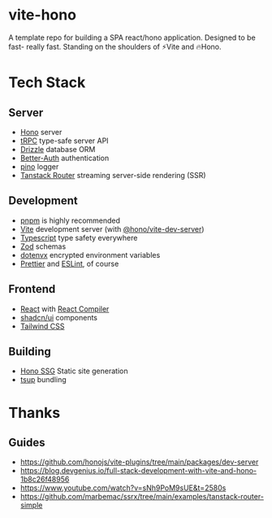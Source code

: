 # vite-hono

A template repo for building a SPA react/hono application. Designed to be fast- really fast. Standing
on the shoulders of ⚡Vite and 🔥Hono.

# Tech Stack

## Server

- [Hono](https://hono.dev/) server
- [tRPC](https://trpc.io/) type-safe server API
- [Drizzle](https://orm.drizzle.team/) database ORM
- [Better-Auth](https://www.better-auth.com/) authentication
- [pino](https://getpino.io/#/) logger
- [Tanstack Router](https://tanstack.com/router/latest) streaming server-side rendering (SSR)

## Development

- [pnpm](https://pnpm.io/) is highly recommended
- [Vite](https://vite.dev/) development server (with [@hono/vite-dev-server](https://www.npmjs.com/package/@hono/vite-dev-server))
- [Typescript](https://www.typescriptlang.org/) type safety everywhere
- [Zod](https://zod.dev/) schemas
- [dotenvx](https://dotenvx.com/) encrypted environment variables
- [Prettier](https://prettier.io/) and [ESLint](https://eslint.org/), of course

## Frontend

- [React](https://react.dev/) with [React Compiler](https://react.dev/learn/react-compiler)
- [shadcn/ui](https://ui.shadcn.com/) components
- [Tailwind CSS](https://tailwindcss.com/)

## Building

- [Hono SSG](https://hono.dev/docs/helpers/ssg) Static site generation
- [tsup](https://tsup.egoist.dev/) bundling

# Thanks

## Guides

- https://github.com/honojs/vite-plugins/tree/main/packages/dev-server
- https://blog.devgenius.io/full-stack-development-with-vite-and-hono-1b8c26f48956
- https://www.youtube.com/watch?v=sNh9PoM9sUE&t=2580s
- https://github.com/marbemac/ssrx/tree/main/examples/tanstack-router-simple
